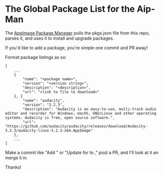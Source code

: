 # The Global Package List for the Aip-Man

The [AppImage Package Manager](https://github.com/blueOkiris/aip-man) pulls the pkgs.json file from this repo, parses it, and uses it to install and upgrade packages.

If you'd like to add a package, you're simple one commit and PR away!

Format package listings as so:

```
[
    ...
    {
        "name": "<package name>",
        "version": "<version string>",
        "description": "<description>",
        "url": "<link to file to download>"
    }, {
        "name": "audacity",
        "version": "3.2.3",
        "description": "Audacity is an easy-to-use, multi-track audio editor and recorder for Windows, macOS, GNU/Linux and other operating systems. Audacity is free, open source software.",
        "url": "https://github.com/audacity/audacity/releases/download/Audacity-3.2.3/audacity-linux-3.2.3-x64.AppImage"
    },
    ...
]
```
Make a commit like "Add <whatever application>" or "Update for <application> to <version>," post a PR, and I'll look at it an merge it in.

Thanks!
